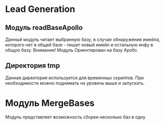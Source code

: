 # Lead Generation
## Модуль readBaseApollo

Данный модуль читает выбранную базу, в случае обнаружения имейла, которого нет в общей базе - пишет новый имейл и остальную инфу в общую базу. 
Внимание! Модуль Ориентирован на базу Apollo.

## Директория tmp
Данная директория используется для временных скриптов. При необходимости можно поднимать на уровень выше и запускать.

# Модуль MergeBases
Модуль представляет возможность сборки несколько баз в одну


